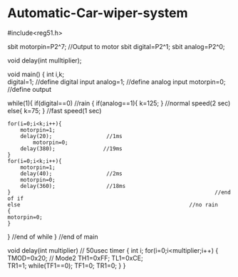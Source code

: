 # Automatic-Car-wiper-system
#include<reg51.h>
 
sbit motorpin=P2^7;                         //Output to motor
sbit digital=P2^1;
sbit analog=P2^0;

void delay(int mulltiplier);

void main()
{
int i,k;	 
digital=1;                                  //define digital input
analog=1;                                   //define analog input
motorpin=0;                                 //define output    

while(1){
	if(digital==0) //rain
	{
		if(analog==1){
			k=125;
		}                         //normal speed(2 sec)
	else{
		k=75; 
	}                                 //fast speed(1 sec)
										
	for(i=0;i<k;i++){
		motorpin=1;
		delay(20);                 //1ms
	        motorpin=0;
		delay(380);               //19ms
	}
	for(i=0;i<k;i++){
		motorpin=1;
		delay(40);                 //2ms
		motorpin=0;
		delay(360);                //18ms
	}                                                                //end of if	
	else                                                     //no rain
	{
	motorpin=0;
	}
 }					//end of while
 }					//end of main
  
 void delay(int multiplier)           // 50usec timer
{
 int i;
for(i=0;i<multiplier;i++)
{
 TMOD=0x20;         // Mode2
 TH1=0xFF;
 TL1=0xCE;                 
 TR1=1;
 while(TF1==0);
 TF1=0;
 TR1=0;
 } 
 }
